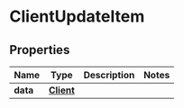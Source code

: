 
# ClientUpdateItem

## Properties
Name | Type | Description | Notes
------------ | ------------- | ------------- | -------------
**data** | [**Client**](Client.md) |  | 



